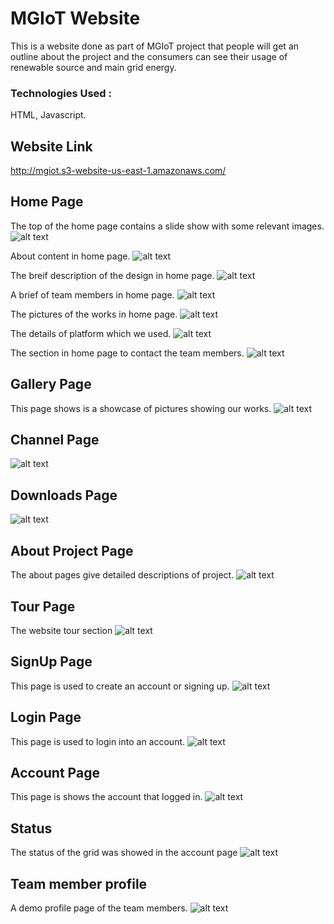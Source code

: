 # MGIoT Website
This is a website done as part of MGIoT project that people will get an outline about the project and the consumers can see their usage of renewable source and main grid energy.

### Technologies Used :
  HTML, Javascript.
  
 ## Website Link
 http://mgiot.s3-website-us-east-1.amazonaws.com/

## Home Page
The top of the home page contains a slide show with some relevant images.
![alt text](https://raw.githubusercontent.com/jibinp/MGIoT-Website/master/Pics/01_Home_Page.png)  


About content in home page.
![alt text](https://raw.githubusercontent.com/jibinp/MGIoT-Website/master/Pics/02_About.png)  

The breif description of the design in home page.
![alt text](https://raw.githubusercontent.com/jibinp/MGIoT-Website/master/Pics/03_Design.png)  


A brief of team members in home page.
![alt text](https://raw.githubusercontent.com/jibinp/MGIoT-Website/master/Pics/04_Team.png)  


The pictures of the works in home page.
![alt text](https://raw.githubusercontent.com/jibinp/MGIoT-Website/master/Pics/05_Works.png) 


The details of platform which we used.
![alt text](https://raw.githubusercontent.com/jibinp/MGIoT-Website/master/Pics/06_Platform.png) 


The section in home page to contact the team members.
![alt text](https://raw.githubusercontent.com/jibinp/MGIoT-Website/master/Pics/07_Contact.png) 



## Gallery Page
This page shows is a showcase of pictures showing our works.
![alt text](https://raw.githubusercontent.com/jibinp/MGIoT-Website/master/Pics/07_Gallery.png)



## Channel Page
![alt text](https://raw.githubusercontent.com/jibinp/MGIoT-Website/master/Pics/08_Channel.png)


## Downloads Page
![alt text](https://raw.githubusercontent.com/jibinp/MGIoT-Website/master/Pics/09_Downloads.png)


## About Project Page
The about pages give detailed descriptions of project.
![alt text](https://raw.githubusercontent.com/jibinp/MGIoT-Website/master/Pics/10_Project.png)



## Tour Page
The website tour section
![alt text](https://raw.githubusercontent.com/jibinp/MGIoT-Website/master/Pics/11_Tour.png)



## SignUp Page
This page is used to create an account or signing up.
![alt text](https://raw.githubusercontent.com/jibinp/MGIoT-Website/master/Pics/12_SignUp.png)



## Login Page
This page is used to login into an account.
![alt text](https://raw.githubusercontent.com/jibinp/MGIoT-Website/master/Pics/13_Login.png)



## Account Page
This page is shows the account that logged in.
![alt text](https://raw.githubusercontent.com/jibinp/MGIoT-Website/master/Pics/14_Account.png)


## Status
The status of the grid was showed in the account page
![alt text](https://raw.githubusercontent.com/jibinp/MGIoT-Website/master/Pics/15_Status.png)


## Team member profile
A demo profile page of the team members.
![alt text](https://raw.githubusercontent.com/jibinp/MGIoT-Website/master/Pics/16_Profile.png)
















